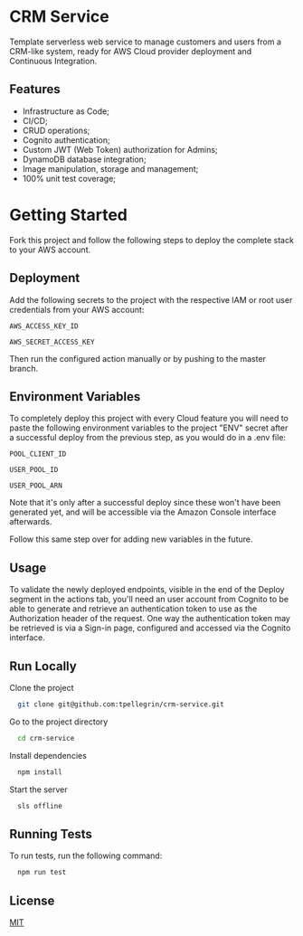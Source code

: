 
# CRM Service

Template serverless web service to manage customers and users from a CRM-like system, ready for AWS Cloud provider deployment and Continuous Integration.


## Features

- Infrastructure as Code;
- CI/CD;
- CRUD operations;
- Cognito authentication;
- Custom JWT (Web Token) authorization for Admins;
- DynamoDB database integration;
- Image manipulation, storage and management;
- 100% unit test coverage;

# Getting Started

Fork this project and follow the following steps to deploy the complete stack to your AWS account.

## Deployment

Add the following secrets to the project with the respective IAM or root user credentials from your AWS account:

`AWS_ACCESS_KEY_ID`

`AWS_SECRET_ACCESS_KEY`

Then run the configured action manually or by pushing to the master branch.



## Environment Variables

To completely deploy this project with every Cloud feature you will need to paste the following environment variables to the project "ENV" secret after a successful deploy from the previous step, as you would do in a .env file:

`POOL_CLIENT_ID`

`USER_POOL_ID`

`USER_POOL_ARN`

Note that it's only after a successful deploy since these won't have been generated yet, and will be accessible via the Amazon Console interface afterwards.

Follow this same step over for adding new variables in the future.

## Usage

To validate the newly deployed endpoints, visible in the end of the Deploy segment in the actions tab, you'll need an user account from Cognito to be able to generate and retrieve an authentication token to use as the Authorization header of the request. One way the authentication token may be retrieved is via a Sign-in page, configured and accessed via the Cognito interface.



## Run Locally

Clone the project

```bash
  git clone git@github.com:tpellegrin/crm-service.git
```

Go to the project directory

```bash
  cd crm-service
```

Install dependencies

```bash
  npm install
```

Start the server

```bash
  sls offline
```


## Running Tests

To run tests, run the following command:

```bash
  npm run test
```


## License

[MIT](https://choosealicense.com/licenses/mit/)

